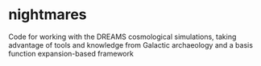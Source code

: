 # nightmares
Code for working with the DREAMS cosmological simulations, taking advantage of tools and knowledge from Galactic archaeology and a basis function expansion-based framework
